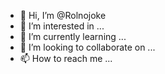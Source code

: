 - 👋 Hi, I’m @Rolnojoke
- 👀 I’m interested in ...
- 🌱 I’m currently learning ...
- 💞️ I’m looking to collaborate on ...
- 📫 How to reach me ...

<!---
Rolnojoke/Rolnojoke is a ✨ special ✨ repository because its `README.md` (this file) appears on your GitHub profile.
You can click the Preview link to take a look at your changes.
--->
